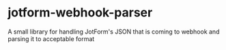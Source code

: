 # jotform-webhook-parser
A small library for handling JotForm's JSON that is coming to webhook and parsing it to acceptable format
